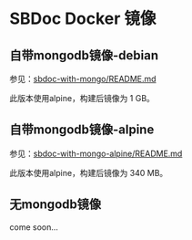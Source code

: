 SBDoc Docker 镜像
===

自带mongodb镜像-debian
---

参见：[sbdoc-with-mongo/README.md](./sbdoc-with-mongo/README.md)

此版本使用alpine，构建后镜像为 1 GB。

自带mongodb镜像-alpine
---

参见：[sbdoc-with-mongo-alpine/README.md](./sbdoc-with-mongo-alpine/README.md)

此版本使用alpine，构建后镜像为 340 MB。

无mongodb镜像
---

come soon...

